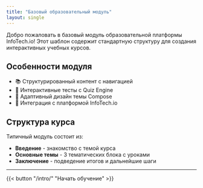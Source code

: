 ```yaml
---
title: "Базовый образовательный модуль"
layout: single
---
```


Добро пожаловать в базовый модуль образовательной платформы InfoTech.io! Этот шаблон содержит стандартную структуру для создания интерактивных учебных курсов.

## Особенности модуля

- 📚 Структурированный контент с навигацией
- 🎯 Интерактивные тесты с Quiz Engine
- 📱 Адаптивный дизайн темы Compose
- 🔄 Интеграция с платформой InfoTech.io

## Структура курса

Типичный модуль состоит из:

- **Введение** - знакомство с темой курса
- **Основные темы** - 3 тематических блока с уроками
- **Заключение** - подведение итогов и дальнейшие шаги

---

{{< button "/intro/" "Начать обучение" >}}